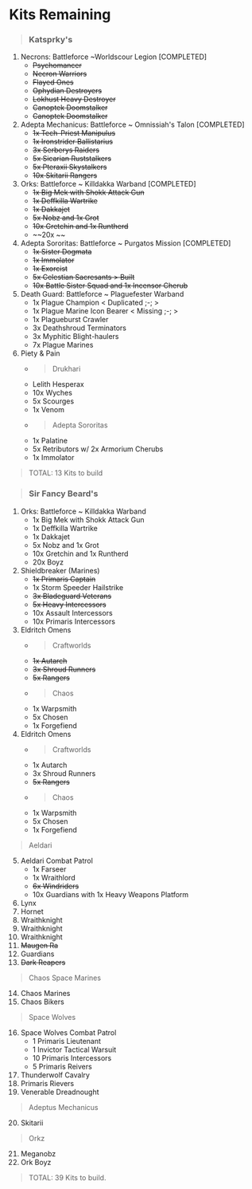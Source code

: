 # Kits Remaining

> ### Katsprky's 
1. Necrons: Battleforce ~Worldscour Legion [COMPLETED]
    - ~~Psychomancer~~
    - ~~Necron Warriors~~
    - ~~Flayed Ones~~
    - ~~Ophydian Destroyers~~
    - ~~Lokhust Heavy Destroyer~~
    - ~~Canoptek Doomstalker~~
    - ~~Canoptek Doomstalker~~
2. Adepta Mechanicus: Battleforce ~ Omnissiah's Talon [COMPLETED]
    - ~~1x Tech-Priest Manipulus~~
    - ~~1x Ironstrider Ballistarius~~
    - ~~3x Serberys Raiders~~
    - ~~5x Sicarian Ruststalkers~~
    - ~~5x Pteraxii Skystalkers~~
    - ~~10x Skitarii Rangers~~
3. Orks: Battleforce ~ Killdakka Warband [COMPLETED]
    - ~~1x Big Mek with Shokk Attack Gun~~
    - ~~1x Deffkilla Wartrike~~
    - ~~1x Dakkajet~~
    - ~~5x Nobz and 1x Grot~~
    - ~~10x Gretchin and 1x Runtherd~~
    - ~~20x ~~
4. Adepta Sororitas: Battleforce ~ Purgatos Mission [COMPLETED]
    - ~~1x Sister Dogmata~~
    - ~~1x Immolator~~
    - ~~1x Exorcist~~
    - ~~5x Celestian Sacresants > Built~~
    - ~~10x Battle Sister Squad and 1x Incensor Cherub~~
5. Death Guard: Battleforce ~ Plaguefester Warband 
    - 1x Plague Champion < Duplicated ;-; >
    - 1x Plague Marine Icon Bearer < Missing ;-; >
    - 1x Plagueburst Crawler
    - 3x Deathshroud Terminators
    - 3x Myphitic Blight-haulers
    - 7x Plague Marines
6. Piety & Pain
    - > Drukhari
    - Lelith Hesperax
    - 10x Wyches
    - 5x Scourges
    - 1x Venom
    - > Adepta Sororitas
    - 1x Palatine
    - 5x Retributors w/ 2x Armorium Cherubs
    - 1x Immolator

> TOTAL: 13 Kits to build

> ### Sir Fancy Beard's
1. Orks: Battleforce ~ Killdakka Warband
    - 1x Big Mek with Shokk Attack Gun
    - 1x Deffkilla Wartrike
    - 1x Dakkajet
    - 5x Nobz and 1x Grot
    - 10x Gretchin and 1x Runtherd
    - 20x Boyz
2. Shieldbreaker (Marines)
    - ~~1x Primaris Captain~~
    - 1x Storm Speeder Hailstrike
    - ~~3x Bladeguard Veterans~~
    - ~~5x Heavy Intercessors~~
    - 10x Assault Intercessors
    - 10x Primaris Intercessors
3. Eldritch Omens
    - > Craftworlds
    - ~~1x Autarch~~
    - ~~3x Shroud Runners~~
    - ~~5x Rangers~~
    - > Chaos
    - 1x Warpsmith
    - 5x Chosen
    - 1x Forgefiend
4. Eldritch Omens
    - > Craftworlds
    - 1x Autarch
    - 3x Shroud Runners
    - ~~5x Rangers~~
    - > Chaos
    - 1x Warpsmith
    - 5x Chosen
    - 1x Forgefiend
 > Aeldari
5. Aeldari Combat Patrol
    - 1x Farseer
    - 1x Wraithlord
    - ~~6x Windriders~~
    - 10x Guardians with 1x Heavy Weapons Platform
6. Lynx 
7. Hornet 
8. Wraithknight
9. Wraithknight
10. Wraithknight
11. ~~Maugen Ra~~
12. Guardians 
13. ~~Dark Reapers~~
 > Chaos Space Marines
14. Chaos Marines
15. Chaos Bikers
 > Space Wolves
16. Space Wolves Combat Patrol
    - 1 Primaris Lieutenant
    - 1 Invictor Tactical Warsuit
    - 10 Primaris Intercessors
    - 5 Primaris Reivers
17. Thunderwolf Cavalry
18. Primaris Rievers
19. Venerable Dreadnought
 > Adeptus Mechanicus
20. Skitarii
 > Orkz
21. Meganobz
22. Ork Boyz
 
> TOTAL: 39 Kits to build.

 

